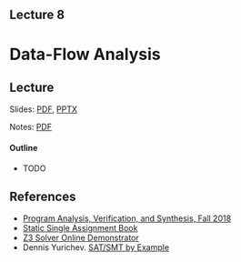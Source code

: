 Lecture 8
---
# Data-Flow Analysis 

## Lecture

Slides: [PDF](slides_08.pdf), [PPTX](slides_08.pptx)

Notes: [PDF](nodes_08.pdf)

#### Outline

* TODO

## References

* [Program Analysis, Verification, and Synthesis, Fall 2018](https://www.cs.tufts.edu/comp/150AVS/)
* [Static Single Assignment Book](https://github.com/pfalcon/ssabook)
* [Z3 Solver Online Demonstrator](https://compsys-tools.ens-lyon.fr/z3/)
* Dennis Yurichev. [SAT/SMT by Example](https://sat-smt.codes/)

